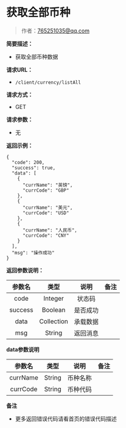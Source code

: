 # 获取全部币种

> 作者：765251035@qq.com

**简要描述：**

- 获取全部币种数据

**请求URL：**

- ` /client/currency/listAll `

**请求方式：**

- GET

**请求参数：**
- 无

**返回示例：**

```
{
  "code": 200,
  "success": true,
  "data": [
    {
      "currName": "英镑",
      "currCode": "GBP"
    },
    {
      "currName": "美元",
      "currCode": "USD"
    },
    {
      "currName": "人民币",
      "currCode": "CNY"
    }
  ],
  "msg": "操作成功"
}
```

**返回参数说明：**

|参数名|类型|说明|备注|
|:-----:|:-----:|:-----:|:-----:|
|code|Integer|状态码|  |
|success|Boolean|是否成功|  |
|data|Collection|承载数据|  |
|msg|String|返回消息|  ||

**data参数说明**

|参数名|类型|说明|备注|
|:-----:|:-----:|:-----:|:-----:|
|currName|String|币种名称|  |
|currCode|String|币种代码|  ||

 **备注**

- 更多返回错误代码请看首页的错误代码描述